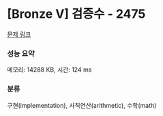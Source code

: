 # [Bronze V] 검증수 - 2475 

[문제 링크](https://www.acmicpc.net/problem/2475) 

### 성능 요약

메모리: 14288 KB, 시간: 124 ms

### 분류

구현(implementation), 사칙연산(arithmetic), 수학(math)

